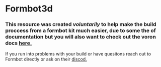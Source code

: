 # Formbot3d

### This resource was created _voluntarily_ to help make the build proccess from a formbot kit much easier, due to some the of documentation but you will also want to check out the voron docs [here.](https://docs.vorondesign.com/)


If you run into problems with your build or have quesitons reach out to Formbot directly or ask on their [discod.](https://discord.gg/)

